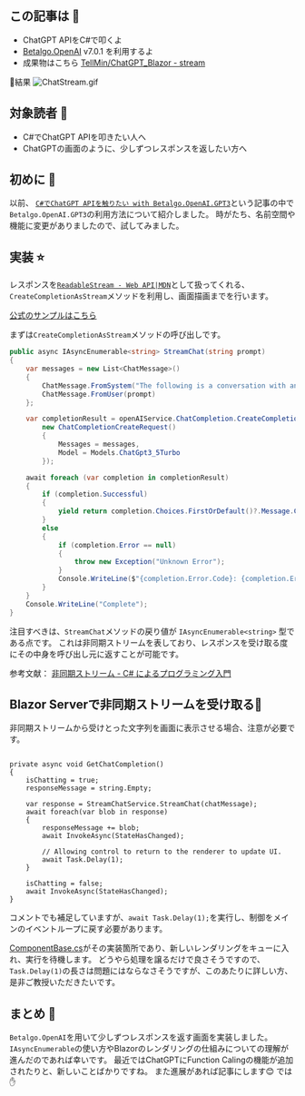 <!--
title:   C#でChatGPT APIを触りたい with ReadableStream
tags:    Blazor,C#,ChatGPT,入門
id:      
private: false
-->

## この記事は :apple: 

- ChatGPT APIをC#で叩くよ
- [Betalgo.OpenAI](https://github.com/betalgo/openai) v7.0.1 を利用するよ
- 成果物はこちら [TellMin/ChatGPT_Blazor - stream](https://github.com/TellMin/ChatGPT_Blazor/tree/stream)

:small_red_triangle_down:結果
![ChatStream.gif](https://qiita-image-store.s3.ap-northeast-1.amazonaws.com/0/2566826/06f96d5b-3595-b44c-5dae-ba89911c6156.gif)

## 対象読者 :whale:

- C#でChatGPT APIを叩きたい人へ
- ChatGPTの画面のように、少しずつレスポンスを返したい方へ

## 初めに :seedling:

以前、 [`C#でChatGPT APIを触りたい with Betalgo.OpenAI.GPT3`](https://qiita.com/TellMin/items/7baaba35111fddeffe0c)という記事の中で`Betalgo.OpenAI.GPT3`の利用方法について紹介しました。
時がたち、名前空間や機能に変更がありましたので、試してみました。

## 実装 :star:

レスポンスを[`ReadableStream - Web API|MDN`](https://developer.mozilla.org/ja/docs/Web/API/ReadableStream)として扱ってくれる、`CreateCompletionAsStream`メソッドを利用し、画面描画までを行います。

[公式のサンプルはこちら](https://github.com/betalgo/openai/wiki/Chat-GPT)

まずは`CreateCompletionAsStream`メソッドの呼び出しです。

```csharp:StreamChatService.cs
public async IAsyncEnumerable<string> StreamChat(string prompt)
{
    var messages = new List<ChatMessage>()
    {
        ChatMessage.FromSystem("The following is a conversation with an AI assistant. The assistant is helpful, creative, clever, and very friendly."),
        ChatMessage.FromUser(prompt)
    };

    var completionResult = openAIService.ChatCompletion.CreateCompletionAsStream(
        new ChatCompletionCreateRequest()
        {
            Messages = messages,
            Model = Models.ChatGpt3_5Turbo
        });

    await foreach (var completion in completionResult)
    {
        if (completion.Successful)
        {
            yield return completion.Choices.FirstOrDefault()?.Message.Content ?? string.Empty;
        }
        else
        {
            if (completion.Error == null)
            {
                throw new Exception("Unknown Error");
            }
            Console.WriteLine($"{completion.Error.Code}: {completion.Error.Message}");
        }
    }
    Console.WriteLine("Complete");
}
```

注目すべきは、`StreamChat`メソッドの戻り値が `IAsyncEnumerable<string>` 型である点です。
これは非同期ストリームを表しており、レスポンスを受け取る度にその中身を呼び出し元に返すことが可能です。

参考文献： [非同期ストリーム - C# によるプログラミング入門](https://ufcpp.net/study/csharp/async/asyncstream/)

## Blazor Serverで非同期ストリームを受け取る:love_letter:

非同期ストリームから受けとった文字列を画面に表示させる場合、注意が必要です。

```csharp:StreamChat.razor

private async void GetChatCompletion()
{
    isChatting = true;
    responseMessage = string.Empty;
    
    var response = StreamChatService.StreamChat(chatMessage);
    await foreach(var blob in response)
    {
        responseMessage += blob;
        await InvokeAsync(StateHasChanged);
        
        // Allowing control to return to the renderer to update UI.
        await Task.Delay(1);
    }

    isChatting = false;
    await InvokeAsync(StateHasChanged);
}
```

コメントでも補足していますが、`await Task.Delay(1);`を実行し、制御をメインのイベントループに戻す必要があります。

[ComponentBase.cs](https://github.com/dotnet/aspnetcore/blob/5cfdaf9e0c1242ad8894feaa027653b0e085ebdd/src/Components/Components/src/ComponentBase.cs)がその実装箇所であり、新しいレンダリングをキューに入れ、実行を待機します。
どうやら処理を譲るだけで良さそうですので、`Task.Delay(1)`の長さは問題にはならなさそうですが、このあたりに詳しい方、是非ご教授いただきたいです。

## まとめ :feet:

`Betalgo.OpenAI`を用いて少しずつレスポンスを返す画面を実装しました。
`IAsyncEnumerable`の使い方やBlazorのレンダリングの仕組みについての理解が進んだのであれば幸いです。
最近ではChatGPTにFunction Calingの機能が追加されたりと、新しいことばかりですね。
また進展があれば記事にします:blush:
では:raised_hand:
